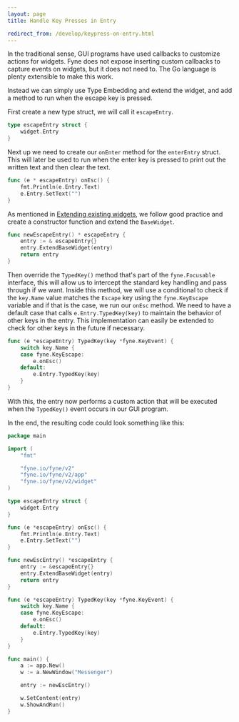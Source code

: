 ```yaml
---
layout: page
title: Handle Key Presses in Entry

redirect_from: /develop/keypress-on-entry.html
---
```


In the traditional sense, GUI programs have used callbacks to customize actions for widgets. Fyne does not expose inserting custom callbacks to capture events on widgets, but it does not need to. The Go language is plenty extensible to make this work.

Instead we can simply use Type Embedding and extend the widget, and add a method to run when the escape key is pressed.

First create a new type struct, we will call it `escapeEntry`.

```go
type escapeEntry struct {
    widget.Entry
}
```

Next up we need to create our `onEnter` method for the `enterEntry` struct. This will later be used to run when the enter key is pressed to print out the written text and then clear the text.

```go
func (e * escapeEntry) onEsc() {
    fmt.Println(e.Entry.Text)
    e.Entry.SetText("")
}
```

As mentioned in [Extending existing widgets](https://fyne.io/develop/extending-widgets.html), we follow good practice and create a constructor function and extend the `BaseWidget`.

```go
func newEscapeEntry() * escapeEntry {
    entry := & escapeEntry{}
    entry.ExtendBaseWidget(entry)
    return entry
}
```

Then override the `TypedKey()` method that's part of the `fyne.Focusable` interface,
this will allow us to intercept the standard key handling and pass through if we want.
Inside this method, we will use a conditional to check if the `key.Name` value matches the `Escape` key using the `fyne.KeyEscape` variable and if that is the case, we run our `onEsc` method.
We need to have a default case that calls `e.Entry.TypedKey(key)` to maintain the behavior of other keys in the entry.
This implementation can easily be extended to check for other keys in the future if necessary.

```go
func (e *escapeEntry) TypedKey(key *fyne.KeyEvent) {
    switch key.Name {
    case fyne.KeyEscape:
        e.onEsc()
    default:
        e.Entry.TypedKey(key)
    }
}
```

With this, the entry now performs a custom action that will be executed when the `TypedKey()` event occurs in our GUI program.

In the end, the resulting code could look something like this:

```go
package main

import (
	"fmt"

	"fyne.io/fyne/v2"
	"fyne.io/fyne/v2/app"
	"fyne.io/fyne/v2/widget"
)

type escapeEntry struct {
	widget.Entry
}

func (e *escapeEntry) onEsc() {
	fmt.Println(e.Entry.Text)
	e.Entry.SetText("")
}

func newEscEntry() *escapeEntry {
	entry := &escapeEntry{}
	entry.ExtendBaseWidget(entry)
	return entry
}

func (e *escapeEntry) TypedKey(key *fyne.KeyEvent) {
	switch key.Name {
	case fyne.KeyEscape:
		e.onEsc()
	default:
		e.Entry.TypedKey(key)
	}
}

func main() {
	a := app.New()
	w := a.NewWindow("Messenger")

	entry := newEscEntry()

	w.SetContent(entry)
	w.ShowAndRun()
}
```

